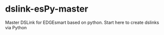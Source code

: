 # dslink-esPy-master
Master DSLink for EDGEsmart based on python. Start here to create dslinks via Python
